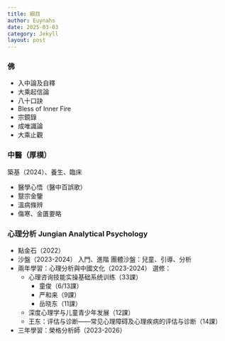 ```yaml
---
title: 綱目
author: Euynahs
date: 2025-03-03
category: Jekyll
layout: post
---
```


### 佛
- 入中論及自釋
- 大乘起信論
- 八十口訣
- Bless of Inner Fire
- 宗鏡錄
- 成唯識論
- 大乘止觀

### 中醫（厚樸）
築基（2024）、養生、臨床
- 醫學心悟（醫中百誤歌）
- 毉宗金鑒
- 溫病條辨
- 傷寒、金匱要略

### 心理分析 Jungian Analytical Psychology
- 點金石（2022）
- 沙盤（2023-2024）
  入門、進階
  團體沙盤：兒童、引導、分析
- 兩年學習：心理分析與中國文化（2023-2024）
  選修：
  + 心理咨询技能实操基础系统训练（33課）
    - 童俊（6/13課）
    - 严和来（9課）
    - 岳晓东（11課）
  + 深度心理学与儿童青少年发展（12課）
  + 王东：评估与诊断——常见心理障碍及心理疾病的评估与诊断（14課）
- 三年學習：榮格分析師（2023-2026）
